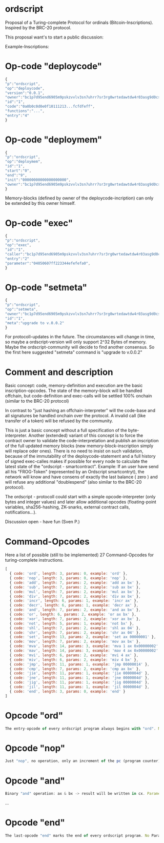# ordscript
Proposal of a Turing-complete Protocol for ordinals (Bitcoin-Inscriptions). Inspired by the BRC-20 protocol.

This proposal want's to start a public discussion:

Example-Inscriptions:

# Op-code "deploycode"
``` js
{
"p":"ordscript",
"op":"deploycode",
"version":"0.0.1",
"owner":"bc1p7d95end6905m9pskzvvlv3sn7uhrr7sr3rg0wrtedawtdw4r03asg9d0cs",
"id":"1",
"code":"0a0b0c0d0e0f10111213...fcfdfeff",
"functions":"...",
"entry":"4"
}
```

# Op-code "deploymem"
``` js
{
"p":"ordscript",
"op":"deploymem",
"id":"1",
"start":"0",
"end":"9",
"init":"00000000000000000000",
"owner":"bc1p7d95end6905m9pskzvvlv3sn7uhrr7sr3rg0wrtedawtdw4r03asg9d0cs"
}
```

Memory-blocks (defined by owner of the deploycode-incription) can only be extended by this owner himself.


# Op-code "exec"
``` js
{
"p":"ordscript",
"op":"exec",
"id":"1",
"caller":"bc1p7d95end6905m9pskzvvlv3sn7uhrr7sr3rg0wrtedawtdw4r03asg9d0cs",
"entry":"2"
"parameter":"04050607ff223344efefefa0",
}
```


# Op-code "setmeta"
``` js
{
"p":"ordscript",
"op":"setmeta",
"owner":"bc1p7d95end6905m9pskzvvlv3sn7uhrr7sr3rg0wrtedawtdw4r03asg9d0cs",
"id":"1",
"meta":"upgrade to v.0.0.2"
}
```

For protocoll-updates in the future. The circumstances will change in time, 
so maybe a ordscript-version will only support 2^32 Bytes of memory. Maybe the ordscript-community
will decide to find another consensus. So the first here suggested "setmeta" command is
"upgrade to v.0.0.2"

# Comment and description
Basic concept: code, memory-definition and execution are the basic inscription-opcodes. The state of the memory-block will be handled offchain, but code-definition and exec-calls will be settled 100% onchain (similar to the BRC-20 protocol) 

In contrast to "just hashing an offchain-interpreter" will the code-base and all signatures be handled onchain over the protocol. A invalid call (like transfer of a token) will be refused by the community.

This is just a basic concept without a full specification of the byte-interpreter. Another (extended) variant of this concept is to force the contract owner to validate the code-interpretation and publish an inscription of the full updated memory blocks (new memory-block-inscription simply will replace oder ones). There is no need to insist on such validation, because of the immutability of the deploycode-statement and a full history of signed exec-calles makes if possible for every node to calculate the latest state of the "ordscript - smartcontract". Example: If an user have send all his "FROG-Token" (represented by an Ordscript smartcontryt), the network will know and have consens of exactly the last balance ( zero ) and will refuse any additional "doublespend" (also similar to the BRC-20 protocol).

The ordscript - protocoll could start with a simple opcode-interpreter (only bytes and integer values) and later allow additional opcodes (floating-point variables, sha256-hashing, ZK-snarks, external contract calls, notifications...). 

Discussion open - have fun
(Sven P.)

# Command-Opcodes
Here a list of possible (still to be implemented) 27 Command-Opcodes for turing-complete instructions.

``` js
[
  { code: 'ord', length: 3, params: 0, example: 'ord' },
  { code: 'nop', length: 3, params: 0, example: 'nop' },
  { code: 'add', length: 7, params: 2, example: 'add ax bx' },
  { code: 'sub', length: 7, params: 2, example: 'sub ax bx' },
  { code: 'mul', length: 7, params: 2, example: 'mul ax bx' },
  { code: 'div', length: 7, params: 2, example: 'div ax bx' },
  { code: 'incr', length: 6, params: 1, example: 'incr ax' },
  { code: 'decr', length: 6, params: 1, example: 'decr ax' },
  { code: 'and', length: 7, params: 2, example: 'and ax bx' },
  { code: 'or', length: 6, params: 2, example: 'or ax bx' },
  { code: 'xor', length: 7, params: 2, example: 'xor ax bx' },
  { code: 'not', length: 5, params: 1, example: 'not bx' },
  { code: 'shl', length: 7, params: 2, example: 'shl ax 04' },
  { code: 'shr', length: 7, params: 2, example: 'shr ax 04' },
  { code: 'set', length: 13, params: 2, example: 'set ax 00000001' },
  { code: 'mov', length: 7, params: 2, example: 'mov ax bx' },
  { code: 'mva', length: 14, params: 3, example: 'mva 1 ax 0x00000002' },
  { code: 'mav', length: 14, params: 3, example: 'mav 4 ax 0x00000002' },
  { code: 'mvi', length: 6, params: 2, example: 'mvi 4 ax' },
  { code: 'miv', length: 6, params: 2, example: 'miv 4 bx' },
  { code: 'jmp', length: 11, params: 1, example: 'jmp 00000014' },
  { code: 'cmp', length: 7, params: 2, example: 'cmp ax bx' },
  { code: 'jie', length: 11, params: 1, example: 'jie 0000004d' },
  { code: 'jne', length: 11, params: 1, example: 'jne 0000004d' },
  { code: 'jig', length: 11, params: 1, example: 'jig 0000004d' },
  { code: 'jil', length: 11, params: 1, example: 'jil 0000004d' },
  { code: 'end', length: 3, params: 0, example: 'end' }
]

```


# Opcode "ord"
``` js
The entry-opcode of every ordscript program always begins with "ord". No Parameters.
```

# Opcode "nop"
``` js
Just "nop", no operation, only an increment of the pc (program counter) register to 3 bytes . No Parameters.
```

# Opcode "and"
``` js
Binary "and" operation: ax & bx -> result will be written in cx. Parameters: currently only ax and bx in this order
```

...

# Opcode "end"
``` js
The last-opcode "end" marks the end of every ordscript program. No Parameters.
```








